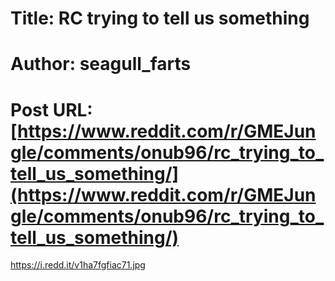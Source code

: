 # Title: RC trying to tell us something
# Author: seagull_farts
# Post URL: [https://www.reddit.com/r/GMEJungle/comments/onub96/rc_trying_to_tell_us_something/](https://www.reddit.com/r/GMEJungle/comments/onub96/rc_trying_to_tell_us_something/)


https://i.redd.it/v1ha7fgfiac71.jpg